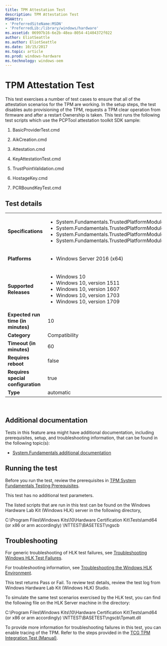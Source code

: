```yaml
---
title: TPM Attestation Test
description: TPM Attestation Test
MSHAttr:
- 'PreferredSiteName:MSDN'
- 'PreferredLib:/library/windows/hardware'
ms.assetid: 06997b16-6e2b-48ea-8054-41404372f022
author: EliotSeattle
ms.author: EliotSeattle
ms.date: 10/15/2017
ms.topic: article
ms.prod: windows-hardware
ms.technology: windows-oem
---
```


# <span id="p_hlk_test.27f1dbe4-92d1-4785-a58e-765402a49708"></span>TPM Attestation Test


This test exercises a number of test cases to ensure that all of the attestation scenarios for the TPM are working. In the setup steps, the test disables auto provisioning of the TPM, requests a TPM clear operation from firmware and after a restart Ownership is taken. This test runs the following test scripts which use the PCPTool attestation toolkit SDK sample:

1.  BasicProviderTest.cmd

2.  AikCreation.cmd

3.  Attestation.cmd

4.  KeyAttestationTest.cmd

5.  TrustPointValidation.cmd

6.  HostageKey.cmd

7.  PCRBoundKeyTest.cmd

## Test details
|||
|---|---|
| **Specifications**  | <ul><li>System.Fundamentals.TrustedPlatformModule.TPMRequirements</li><li>System.Fundamentals.TrustedPlatformModule.TPMComplieswithTCGTPMMainSpecification</li><li>System.Fundamentals.TrustedPlatformModule.TPMEnablesFullUseThroughSystemFirmware</li><li>System.Fundamentals.TrustedPlatformModule.Windows7SystemsTPM</li></ul> |  
| **Platforms**   | <ul><li>Windows Server 2016 (x64)</li></ul> |
| **Supported Releases** | <ul><li>Windows 10</li><li>Windows 10, version 1511</li><li>Windows 10, version 1607</li><li>Windows 10, version 1703</li><li>Windows 10, version 1709</li></ul> |
|**Expected run time (in minutes)**| 10 |
|**Category**| Compatibility |
|**Timeout (in minutes)**| 60 |
|**Requires reboot**| false |
|**Requires special configuration**| true |
|**Type**| automatic |

 

## <span id="Additional_documentation"></span><span id="additional_documentation"></span><span id="ADDITIONAL_DOCUMENTATION"></span>Additional documentation


Tests in this feature area might have additional documentation, including prerequisites, setup, and troubleshooting information, that can be found in the following topic(s):

-   [System.Fundamentals additional documentation](system-fundamentals-additional-documentation.md)

## <span id="Running_the_test"></span><span id="running_the_test"></span><span id="RUNNING_THE_TEST"></span>Running the test


Before you run the test, review the prerequisites in [TPM System Fundamentals Testing Prerequisites](tpm-system-fundamentals-testing-prerequisites.md).

This test has no additional test parameters.

The listed scripts that are run in this test can be found on the Windows Hardware Lab Kit (Windows HLK) server in the following directory,

C:\Program Files\Windows Kits\10\Hardware Certification Kit\Tests\amd64 (or x86 or arm accordingly) \NTTEST\BASETEST\ngscb

## <span id="Troubleshooting"></span><span id="troubleshooting"></span><span id="TROUBLESHOOTING"></span>Troubleshooting


For generic troubleshooting of HLK test failures, see [Troubleshooting Windows HLK Test Failures](..\user\troubleshooting-windows-hlk-test-failures.md).

For troubleshooting information, see [Troubleshooting the Windows HLK Environment](..\user\troubleshooting-the-windows-hlk-environment.md).

This test returns Pass or Fail. To review test details, review the test log from Windows Hardware Lab Kit (Windows HLK) Studio.

To simulate the same test scenarios exercised by the HLK test, you can find the following file on the HLK Server machine in the directory:

C:\Program Files\Windows Kits\10\Hardware Certification Kit\Tests\amd64 (or x86 or arm accordingly) \NTTEST\BASETEST\ngscb\Tpmatt.dll

To provide more information for troubleshooting failures in this test, you can enable tracing of the TPM. Refer to the steps provided in the [TCG TPM Integration Test (Manual)](https://msdn.microsoft.com/en-us/library/Hh998628.aspx).

 

 






